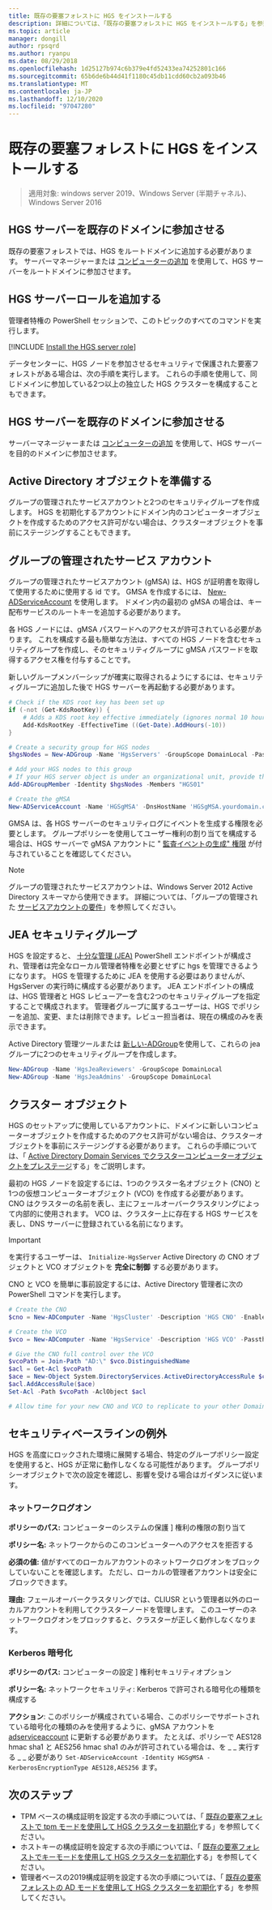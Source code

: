 ```yaml
---
title: 既存の要塞フォレストに HGS をインストールする
description: 詳細については、「既存の要塞フォレストに HGS をインストールする」を参照してください。
ms.topic: article
manager: dongill
author: rpsqrd
ms.author: ryanpu
ms.date: 08/29/2018
ms.openlocfilehash: 1d25127b974c6b379e4fd52433ea74252801c166
ms.sourcegitcommit: 65b6de6b44d41f1180c45db11cdd60cb2a093b46
ms.translationtype: MT
ms.contentlocale: ja-JP
ms.lasthandoff: 12/10/2020
ms.locfileid: "97047280"
---
```

# <a name="install-hgs-in-an-existing-bastion-forest"></a>既存の要塞フォレストに HGS をインストールする

>適用対象: windows server 2019、Windows Server (半期チャネル)、Windows Server 2016


## <a name="join-the-hgs-server-to-the-existing-domain"></a>HGS サーバーを既存のドメインに参加させる

既存の要塞フォレストでは、HGS をルートドメインに追加する必要があります。 サーバーマネージャーまたは [コンピューターの追加](https://go.microsoft.com/fwlink/?LinkId=821564) を使用して、HGS サーバーをルートドメインに参加させます。

## <a name="add-the-hgs-server-role"></a>HGS サーバーロールを追加する

管理者特権の PowerShell セッションで、このトピックのすべてのコマンドを実行します。

[!INCLUDE [Install the HGS server role](../../../includes/guarded-fabric-install-hgs-server-role.md)]

データセンターに、HGS ノードを参加させるセキュリティで保護された要塞フォレストがある場合は、次の手順を実行します。
これらの手順を使用して、同じドメインに参加している2つ以上の独立した HGS クラスターを構成することもできます。

## <a name="join-the-hgs-server-to-the-existing-domain"></a>HGS サーバーを既存のドメインに参加させる

サーバーマネージャーまたは [コンピューターの追加](https://go.microsoft.com/fwlink/?LinkId=821564) を使用して、HGS サーバーを目的のドメインに参加させます。

## <a name="prepare-active-directory-objects"></a>Active Directory オブジェクトを準備する

グループの管理されたサービスアカウントと2つのセキュリティグループを作成します。
HGS を初期化するアカウントにドメイン内のコンピューターオブジェクトを作成するためのアクセス許可がない場合は、クラスターオブジェクトを事前にステージングすることもできます。

## <a name="group-managed-service-account"></a>グループの管理されたサービス アカウント

グループの管理されたサービスアカウント (gMSA) は、HGS が証明書を取得して使用するために使用する id です。 GMSA を作成するには、 [New-ADServiceAccount](/powershell/module/addsadministration/new-adserviceaccount) を使用します。
ドメイン内の最初の gMSA の場合は、キー配布サービスのルートキーを追加する必要があります。

各 HGS ノードには、gMSA パスワードへのアクセスが許可されている必要があります。
これを構成する最も簡単な方法は、すべての HGS ノードを含むセキュリティグループを作成し、そのセキュリティグループに gMSA パスワードを取得するアクセス権を付与することです。

新しいグループメンバーシップが確実に取得されるようにするには、セキュリティグループに追加した後で HGS サーバーを再起動する必要があります。

```powershell
# Check if the KDS root key has been set up
if (-not (Get-KdsRootKey)) {
    # Adds a KDS root key effective immediately (ignores normal 10 hour waiting period)
    Add-KdsRootKey -EffectiveTime ((Get-Date).AddHours(-10))
}

# Create a security group for HGS nodes
$hgsNodes = New-ADGroup -Name 'HgsServers' -GroupScope DomainLocal -PassThru

# Add your HGS nodes to this group
# If your HGS server object is under an organizational unit, provide the full distinguished name instead of "HGS01"
Add-ADGroupMember -Identity $hgsNodes -Members "HGS01"

# Create the gMSA
New-ADServiceAccount -Name 'HGSgMSA' -DnsHostName 'HGSgMSA.yourdomain.com' -PrincipalsAllowedToRetrieveManagedPassword $hgsNodes
```

GMSA は、各 HGS サーバーのセキュリティログにイベントを生成する権限を必要とします。
グループポリシーを使用してユーザー権利の割り当てを構成する場合は、HGS サーバーで gMSA アカウントに " [監査イベントの生成" 権限](/previous-versions/windows/it-pro/windows-server-2012-R2-and-2012/dn221956%28v=ws.11%29) が付与されていることを確認してください。

> [!NOTE]
> グループの管理されたサービスアカウントは、Windows Server 2012 Active Directory スキーマから使用できます。
> 詳細については、「グループの管理された [サービスアカウントの要件](/previous-versions/windows/it-pro/windows-server-2012-R2-and-2012/jj128431(v=ws.11))」を参照してください。

## <a name="jea-security-groups"></a>JEA セキュリティグループ

HGS を設定すると、 [十分な管理 (JEA)](/powershell/scripting/learn/remoting/jea/overview) PowerShell エンドポイントが構成され、管理者は完全なローカル管理者特権を必要とせずに hgs を管理できるようになります。
HGS を管理するために JEA を使用する必要はありませんが、HgsServer の実行時に構成する必要があります。
JEA エンドポイントの構成は、HGS 管理者と HGS レビューアーを含む2つのセキュリティグループを指定することで構成されます。
管理者グループに属するユーザーは、HGS でポリシーを追加、変更、または削除できます。レビュー担当者は、現在の構成のみを表示できます。

Active Directory 管理ツールまたは [新しい-ADGroup](/powershell/module/addsadministration/new-adgroup)を使用して、これらの jea グループに2つのセキュリティグループを作成します。

```powershell
New-ADGroup -Name 'HgsJeaReviewers' -GroupScope DomainLocal
New-ADGroup -Name 'HgsJeaAdmins' -GroupScope DomainLocal
```

## <a name="cluster-objects"></a>クラスター オブジェクト

HGS のセットアップに使用しているアカウントに、ドメインに新しいコンピューターオブジェクトを作成するためのアクセス許可がない場合は、クラスターオブジェクトを事前にステージングする必要があります。
これらの手順については、「 [Active Directory Domain Services でクラスターコンピューターオブジェクトをプレステージ](/previous-versions/windows/it-pro/windows-server-2012-R2-and-2012/dn466519(v=ws.11))する」をご説明します。

最初の HGS ノードを設定するには、1つのクラスター名オブジェクト (CNO) と1つの仮想コンピューターオブジェクト (VCO) を作成する必要があります。
CNO はクラスターの名前を表し、主にフェールオーバークラスタリングによって内部的に使用されます。
VCO は、クラスター上に存在する HGS サービスを表し、DNS サーバーに登録されている名前になります。

> [!IMPORTANT]
> を実行するユーザーは、 `Initialize-HgsServer` Active Directory の CNO オブジェクトと VCO オブジェクトを **完全に制御** する必要があります。

CNO と VCO を簡単に事前設定するには、Active Directory 管理者に次の PowerShell コマンドを実行します。

```powershell
# Create the CNO
$cno = New-ADComputer -Name 'HgsCluster' -Description 'HGS CNO' -Enabled $false -Passthru

# Create the VCO
$vco = New-ADComputer -Name 'HgsService' -Description 'HGS VCO' -Passthru

# Give the CNO full control over the VCO
$vcoPath = Join-Path "AD:\" $vco.DistinguishedName
$acl = Get-Acl $vcoPath
$ace = New-Object System.DirectoryServices.ActiveDirectoryAccessRule $cno.SID, "GenericAll", "Allow"
$acl.AddAccessRule($ace)
Set-Acl -Path $vcoPath -AclObject $acl

# Allow time for your new CNO and VCO to replicate to your other Domain Controllers before continuing
```

## <a name="security-baseline-exceptions"></a>セキュリティベースラインの例外

HGS を高度にロックされた環境に展開する場合、特定のグループポリシー設定を使用すると、HGS が正常に動作しなくなる可能性があります。
グループポリシーオブジェクトで次の設定を確認し、影響を受ける場合はガイダンスに従います。

### <a name="network-logon"></a>ネットワークログオン

**ポリシーのパス:** コンピューターのシステムの保護 \] 権利の権限の割り当て

**ポリシー名:** ネットワークからのこのコンピューターへのアクセスを拒否する

**必須の値:** 値がすべてのローカルアカウントのネットワークログオンをブロックしていないことを確認します。 ただし、ローカルの管理者アカウントは安全にブロックできます。

**理由:** フェールオーバークラスタリングでは、CLIUSR という管理者以外のローカルアカウントを利用してクラスターノードを管理します。 このユーザーのネットワークログオンをブロックすると、クラスターが正しく動作しなくなります。

### <a name="kerberos-encryption"></a>Kerberos 暗号化

**ポリシーのパス:** コンピューターの設定 \] 権利セキュリティオプション

**ポリシー名:** ネットワークセキュリティ: Kerberos で許可される暗号化の種類を構成する

**アクション**: このポリシーが構成されている場合、このポリシーでサポートされている暗号化の種類のみを使用するように、gMSA アカウントを [adserviceaccount](/powershell/module/addsadministration/set-adserviceaccount) に更新する必要があります。 たとえば、ポリシーで AES128 hmac sha1 と AES256 hmac sha1 のみが許可されている場合は、を \_ \_ 実行する \_ \_ 必要があり `Set-ADServiceAccount -Identity HGSgMSA -KerberosEncryptionType AES128,AES256` ます。



## <a name="next-steps"></a>次のステップ

- TPM ベースの構成証明を設定する次の手順については、「 [既存の要塞フォレストで tpm モードを使用して HGS クラスターを初期化](guarded-fabric-initialize-hgs-tpm-mode-bastion.md)する」を参照してください。
- ホストキーの構成証明を設定する次の手順については、「 [既存の要塞フォレストでキーモードを使用して HGS クラスターを初期化](guarded-fabric-initialize-hgs-key-mode-bastion.md)する」を参照してください。
- 管理者ベースの2019構成証明を設定する次の手順については、「 [既存の要塞フォレストの AD モードを使用して HGS クラスターを初期化](guarded-fabric-initialize-hgs-ad-mode-bastion.md)する」を参照してください。
